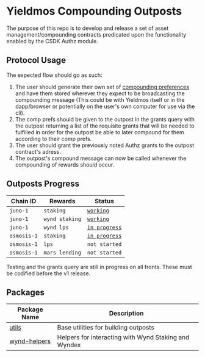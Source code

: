 # Yieldmos Compounding Outposts

The purpose of this repo is to develop and release a set of asset management/compounding contracts predicated upon the functionality enabled by the CSDK Authz module.

## Protocol Usage

The expected flow should go as such:

1. The user should generate their own set of [compounding preferences](./packages/utils/src/comp_prefs.rs) and have them stored wherever they expect to be broadcasting the compounding message (This could be with Yieldmos itself or in the dapp/browser or potentially on the user's own computer for use via the cli).
2. The comp prefs should be given to the outpost in the grants query with the outpost returning a list of the requisite grants that will be needed to fulfilled in order for the outpost be able to later compound for them according to their comp prefs.
3. The user should grant the previously noted Authz grants to the outpost contract's adress.
4. The outpost's compound message can now be called whenever the compounding of rewards should occur.

## Outposts Progress

| Chain ID    | Rewards        | Status                                              |
| ----------- | -------------- | --------------------------------------------------- |
| `juno-1`    | `staking`      | [`working`](./contracts/junostake/README.md)        |
| `juno-1`    | `wynd staking` | [`working`](./contracts/wyndstake/README.md)        |
| `juno-1`    | `wynd lps`     | [`in progress`](./contracts/wyndlp/README.md)       |
| `osmosis-1` | `staking`      | [`in progress`](./contracts/osmosisstake/README.md) |
| `osmosis-1` | `lps`          | `not started`                                       |
| `osmosis-1` | `mars lending` | `not started`                                       |

Testing and the grants query are still in progress on all fronts. These must be codified before the v1 release.

## Packages

| Package Name                                      | Description                                          |
| ------------------------------------------------- | ---------------------------------------------------- |
| [utils](./packages/utils/README.md)               | Base utilities for building outposts                 |
| [wynd-helpers](./packages/wynd-helpers/README.md) | Helpers for interacting with Wynd Staking and Wyndex |
